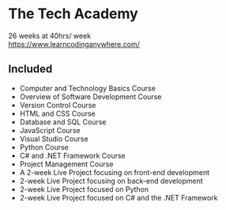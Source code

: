 # The Tech Academy

26 weeks at 40hrs/ week  
https://www.learncodinganywhere.com/

## Included
- Computer and Technology Basics Course
- Overview of Software Development Course
- Version Control Course
- HTML and CSS Course
- Database and SQL Course
- JavaScript Course
- Visual Studio Course
- Python Course
- C# and .NET Framework Course
- Project Management Course
- A 2-week Live Project focusing on front-end development
- 2-week Live Project focusing on back-end development
- 2-week Live Project focused on Python
- 2-week Live Project focused on C# and the .NET Framework

